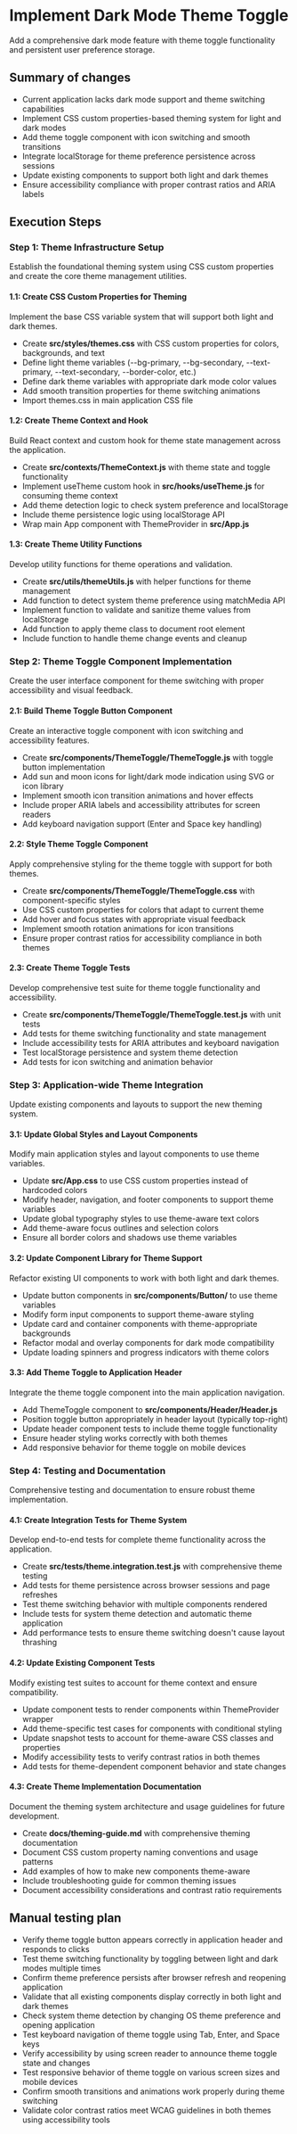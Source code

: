 # Implement Dark Mode Theme Toggle
Add a comprehensive dark mode feature with theme toggle functionality and persistent user preference storage.

## Summary of changes
- Current application lacks dark mode support and theme switching capabilities
- Implement CSS custom properties-based theming system for light and dark modes
- Add theme toggle component with icon switching and smooth transitions
- Integrate localStorage for theme preference persistence across sessions
- Update existing components to support both light and dark themes
- Ensure accessibility compliance with proper contrast ratios and ARIA labels

## Execution Steps

### Step 1: Theme Infrastructure Setup
Establish the foundational theming system using CSS custom properties and create the core theme management utilities.

#### 1.1: Create CSS Custom Properties for Theming
Implement the base CSS variable system that will support both light and dark themes.
- Create **src/styles/themes.css** with CSS custom properties for colors, backgrounds, and text
- Define light theme variables (--bg-primary, --bg-secondary, --text-primary, --text-secondary, --border-color, etc.)
- Define dark theme variables with appropriate dark mode color values
- Add smooth transition properties for theme switching animations
- Import themes.css in main application CSS file

#### 1.2: Create Theme Context and Hook
Build React context and custom hook for theme state management across the application.
- Create **src/contexts/ThemeContext.js** with theme state and toggle functionality
- Implement useTheme custom hook in **src/hooks/useTheme.js** for consuming theme context
- Add theme detection logic to check system preference and localStorage
- Include theme persistence logic using localStorage API
- Wrap main App component with ThemeProvider in **src/App.js**

#### 1.3: Create Theme Utility Functions
Develop utility functions for theme operations and validation.
- Create **src/utils/themeUtils.js** with helper functions for theme management
- Add function to detect system theme preference using matchMedia API
- Implement function to validate and sanitize theme values from localStorage
- Add function to apply theme class to document root element
- Include function to handle theme change events and cleanup

### Step 2: Theme Toggle Component Implementation
Create the user interface component for theme switching with proper accessibility and visual feedback.

#### 2.1: Build Theme Toggle Button Component
Create an interactive toggle component with icon switching and accessibility features.
- Create **src/components/ThemeToggle/ThemeToggle.js** with toggle button implementation
- Add sun and moon icons for light/dark mode indication using SVG or icon library
- Implement smooth icon transition animations and hover effects
- Include proper ARIA labels and accessibility attributes for screen readers
- Add keyboard navigation support (Enter and Space key handling)

#### 2.2: Style Theme Toggle Component
Apply comprehensive styling for the theme toggle with support for both themes.
- Create **src/components/ThemeToggle/ThemeToggle.css** with component-specific styles
- Use CSS custom properties for colors that adapt to current theme
- Add hover and focus states with appropriate visual feedback
- Implement smooth rotation animations for icon transitions
- Ensure proper contrast ratios for accessibility compliance in both themes

#### 2.3: Create Theme Toggle Tests
Develop comprehensive test suite for theme toggle functionality and accessibility.
- Create **src/components/ThemeToggle/ThemeToggle.test.js** with unit tests
- Add tests for theme switching functionality and state management
- Include accessibility tests for ARIA attributes and keyboard navigation
- Test localStorage persistence and system theme detection
- Add tests for icon switching and animation behavior

### Step 3: Application-wide Theme Integration
Update existing components and layouts to support the new theming system.

#### 3.1: Update Global Styles and Layout Components
Modify main application styles and layout components to use theme variables.
- Update **src/App.css** to use CSS custom properties instead of hardcoded colors
- Modify header, navigation, and footer components to support theme variables
- Update global typography styles to use theme-aware text colors
- Add theme-aware focus outlines and selection colors
- Ensure all border colors and shadows use theme variables

#### 3.2: Update Component Library for Theme Support
Refactor existing UI components to work with both light and dark themes.
- Update button components in **src/components/Button/** to use theme variables
- Modify form input components to support theme-aware styling
- Update card and container components with theme-appropriate backgrounds
- Refactor modal and overlay components for dark mode compatibility
- Update loading spinners and progress indicators with theme colors

#### 3.3: Add Theme Toggle to Application Header
Integrate the theme toggle component into the main application navigation.
- Add ThemeToggle component to **src/components/Header/Header.js**
- Position toggle button appropriately in header layout (typically top-right)
- Update header component tests to include theme toggle functionality
- Ensure header styling works correctly with both themes
- Add responsive behavior for theme toggle on mobile devices

### Step 4: Testing and Documentation
Comprehensive testing and documentation to ensure robust theme implementation.

#### 4.1: Create Integration Tests for Theme System
Develop end-to-end tests for complete theme functionality across the application.
- Create **src/tests/theme.integration.test.js** with comprehensive theme testing
- Add tests for theme persistence across browser sessions and page refreshes
- Test theme switching behavior with multiple components rendered
- Include tests for system theme detection and automatic theme application
- Add performance tests to ensure theme switching doesn't cause layout thrashing

#### 4.2: Update Existing Component Tests
Modify existing test suites to account for theme context and ensure compatibility.
- Update component tests to render components within ThemeProvider wrapper
- Add theme-specific test cases for components with conditional styling
- Update snapshot tests to account for theme-aware CSS classes and properties
- Modify accessibility tests to verify contrast ratios in both themes
- Add tests for theme-dependent component behavior and state changes

#### 4.3: Create Theme Implementation Documentation
Document the theming system architecture and usage guidelines for future development.
- Create **docs/theming-guide.md** with comprehensive theming documentation
- Document CSS custom property naming conventions and usage patterns
- Add examples of how to make new components theme-aware
- Include troubleshooting guide for common theming issues
- Document accessibility considerations and contrast ratio requirements

## Manual testing plan
- Verify theme toggle button appears correctly in application header and responds to clicks
- Test theme switching functionality by toggling between light and dark modes multiple times
- Confirm theme preference persists after browser refresh and reopening application
- Validate that all existing components display correctly in both light and dark themes
- Check system theme detection by changing OS theme preference and opening application
- Test keyboard navigation of theme toggle using Tab, Enter, and Space keys
- Verify accessibility by using screen reader to announce theme toggle state and changes
- Test responsive behavior of theme toggle on various screen sizes and mobile devices
- Confirm smooth transitions and animations work properly during theme switching
- Validate color contrast ratios meet WCAG guidelines in both themes using accessibility tools